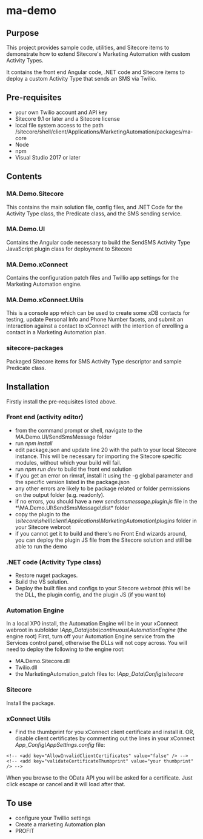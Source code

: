 # ma-demo

## Purpose
This project provides sample code, utilities, and Sitecore items to demonstrate how to extend Sitecore's Marketing Automation with custom Activity Types.

It contains the front end Angular code, .NET code and Sitecore items to deploy a custom Activity Type that sends an SMS via Twilio.

## Pre-requisites
- your own Twilio account and API key
- Sitecore 9.1 or later and a Sitecore license
- local file system access to the path <webroot>/sitecore/shell/client/Applications/MarketingAutomation/packages/ma-core
- Node
- npm
- Visual Studio 2017 or later

## Contents
### MA.Demo.Sitecore
This contains the main solution file, config files, and .NET Code for the Activity Type class, the Predicate class, and the SMS sending service.

### MA.Demo.UI
Contains the Angular code necessary to build the SendSMS Activity Type JavaScript plugin class for deployment to Sitecore

### MA.Demo.xConnect
Contains the configuration patch files and Twillio app settings for the Marketing Automation engine.

### MA.Demo.xConnect.Utils
This is a console app which can be used to create some xDB contacts for testing, update Personal Info and Phone Number facets, and submit an interaction against a contact to xConnect with the intention of enrolling a contact in a Marketing Automation plan.

### sitecore-packages
Packaged Sitecore items for SMS Activity Type descriptor and sample Predicate class.

## Installation
Firstly install the pre-requisites listed above.

### Front end (activity editor)
- from the command prompt or shell, navigate to the MA.Demo.UI/SendSmsMessage folder
- run *npm install*
- edit package.json and update line 20 with the path to your local Sitecore instance. This will be necessary for importing the Sitecore specific modules, without which your build will fail.
- run *npm run dev* to build the front end solution
- if you get an error on rimraf, install it using the -g global parameter and the specific version listed in the package.json
- any other errors are likely to be package related or folder permissions on the output folder (e.g. readonly).
- if no errors, you should have a new *sendsmsmessage.plugin.js* file in the *\MA.Demo.UI\SendSmsMessage\dist\* folder
- copy the plugin to the *\sitecore\shell\client\Applications\MarketingAutomation\plugins* folder in your Sitecore webroot
- if you cannot get it to build and there's no Front End wizards around, you can deploy the plugin JS file from the Sitecore solution and still be able to run the demo

### .NET code (Activity Type class)
- Restore nuget packages.
- Build the VS solution.
- Deploy the built files and configs to your Sitecore webroot (this will be the DLL, the plugin config, and the plugin JS (if you want to)

### Automation Engine
In a local XP0 install, the Automation Engine will be in your xConnect webroot in subfolder *\App_Data\jobs\continuous\AutomationEngine*  (the engine root)
First, turn off your Automation Engine service from the Services control panel, otherwise the DLLs will not copy across.
You will need to deploy the following to the engine root:
- MA.Demo.Sitecore.dll
- Twilio.dll
- the MarketingAutomation_patch files to: *\App_Data\Config\sitecore*

### Sitecore
Install the package.

### xConnect Utils
- Find the thumbprint for you xConnect client certificate and install it. 
OR, disable client certificates by commenting out the lines in your xConnect *App_Config\AppSettings.config* file:

```
<!-- <add key="AllowInvalidClientCertificates" value="false" /> -->
<!-- <add key="validateCertificateThumbprint" value="your thumbprint" /> -->
```

When you browse to the OData API you will be asked for a certificate. Just click escape or cancel and it will load after that.

## To use
- configure your Twillio settings
- Create a marketing Automation plan
- PROFIT











